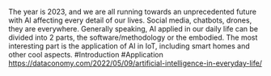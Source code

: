 The year is 2023, and we are all running towards an unprecedented future with AI affecting every detail of our lives. Social media, chatbots, drones, they are everywhere.
Generally speaking, AI applied in our daily life can be divided into 2 parts, the software/methodology or the embodied. The most interesting part is the application of AI in IoT, including smart homes and other cool aspects.
#Introduction #Application
https://dataconomy.com/2022/05/09/artificial-intelligence-in-everyday-life/